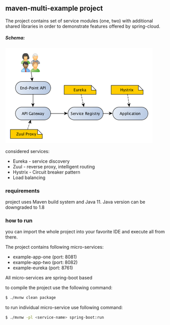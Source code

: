 ## maven-multi-example project

The project contains set of service modules (one, two) with additional shared libraries 
in order to demonstrate features offered by spring-cloud. 

##### Schema:
![Project Schema](ServiceSchema_1.png "Project Schema")  

considered services: 
- Eureka - service discovery
- Zuul - reverse proxy, intelligent routing
- Hystrix - Circuit breaker pattern
- Load balancing

### requirements
project uses Maven build system and Java 11. 
Java version can be downgraded to 1.8

### how to run
you can import the whole project into your 
favorite IDE and execute all from there.

The project contains following micro-services:
- example-app-one (port: 8081)
- example-app-two (port: 8082)
- example-eureka (port: 8761)

All micro-services are spring-boot based

to compile the project use the following command:
```bash
$ ./mvnw clean package
```

to run individual micro-service use following command:
```bash
$ ./mvnw -pl <service-name> spring-boot:run
```

